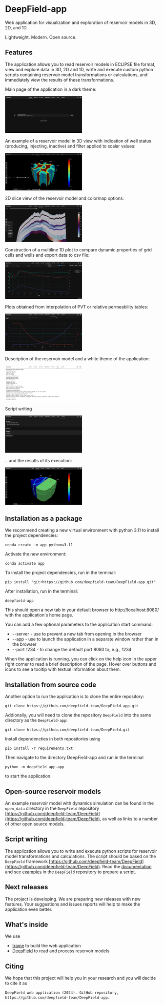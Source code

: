 # DeepField-app

Web application for visualization and exploration of reservoir models in 3D, 2D, and 1D.

Lightweight. Modern. Open source.

## Features

The application allows you to read reservoir models in ECLIPSE file format,
view and explore data in 3D, 2D and 1D, write and execute custom python scripts 
containing reservoir model transformations or calculations, 
and immediately view the results of these transformations.

Main page of the application in a dark theme:

<img src="static/scene0.PNG" width="50%"/>

An example of a reservoir model in 3D view with indication of well status (producing, injecting, inactive) and filter applied to scalar values:

<img src="static/scene1.PNG" width="50%"/>

2D slice view of the reservoir model and colormap options:

<img src="static/scene2.PNG" width="50%"/>

Construction of a multiline 1D plot to compare dynamic properties of grid cells and wells and export data to csv file:

<img src="static/scene3.PNG" width="50%"/>

Plots obtained from interpolation of PVT or relative permeability tables:

<img src="static/scene4.PNG" width="50%"/>

Description of the reservoir model and a white theme of the application:

<img src="static/scene5.PNG" width="50%"/>

Script writing

<img src="static/scene6.PNG" width="50%"/>

...and the results of its execution:

<img src="static/scene7.PNG" width="50%"/>


## Installation as a package

We recommend creating a new virtual environment with python 3.11 to install the project dependencies:

	conda create -n app python=3.11

Activate the new environment:

	conda activate app

To install the project dependencies, run in the terminal:

    pip install "git+https://github.com/deepfield-team/DeepField-app.git"

After installation, run in the terminal:

	deepfield-app

This should open a new tab in your default browser to http://localhost:8080/ with the application's home page.

You can add a few optional parameters to the application start command:
* --server - use to prevent a new tab from opening in the browser
* --app - use to launch the application in a separate window rather than in the browser
* --port 1234 - to change the default port 8080 to, e.g., 1234

When the application is running, you can click on the help icon in
the upper right corner to read a brief description of the page. 
Hover over buttons and icons to see a tooltip with textual information
about them.

## Installation from source code

Another option to run the application is to clone the entire repository:

	git clone https://github.com/deepfield-team/DeepField-app.git

Addionally, you will need to clone the repository `DeepField` into the same directory as the `DeepField-app`:

	git clone https://github.com/deepfield-team/DeepField.git

Install dependencties in both repositories using

	pip install -r requirements.txt

Then navigate to the directory DeepField-app and run in the terminal

	python -m deepfield_app.app

to start the application.


## Open-source reservoir models

An example reservoir model with dynamics simulation can be found in the `open_data` directory in the `DeepField` repository [https://github.com/deepfield-team/DeepField](https://github.com/deepfield-team/DeepField),
as well as links to a number of other open source models.

## Script writing

The application allows you to write and execute python scripts for
reservoir model transformations and calculations. The script should 
be based on the `DeepField` framework 
[https://github.com/deepfield-team/DeepField](https://github.com/deepfield-team/DeepField).
Read the [documentation](https://deepfield-team.github.io/DeepField/)
and see
[examples](https://github.com/deepfield-team/DeepField/blob/main/tutorials) 
in the `DeepField` repository to prepare a script.

## Next releases

The project is developing. We are preparing new releases with new features.
Your suggestions and issues reports will help to make the application even better.

## What's inside

We use
* [trame](https://github.com/Kitware/trame) to build the web application
* [DeepField](https://github.com/deepfield-team/DeepField) to read and process reservoir models

## Citing

We hope that this project will help you in your research and you will decide to cite it as
```
DeepField web application (2024). GitHub repository, https://github.com/deepfield-team/DeepField-app.
```
